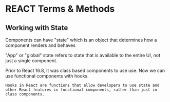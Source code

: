 # REACT Terms & Methods

## Working with State
Components can have "state" which is an object that determines how a component renders and behaves

"App" or "global" state refers to state that is available to the entire UI, not just a single component.

Prior to React 16.8, it was class based components to use use. Now we can use functional components with hooks.

    Hooks in React are functions that allow developers to use state and other React features in functional components, rather than just in class components.